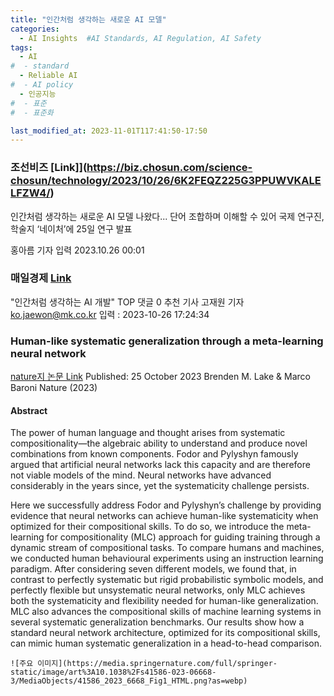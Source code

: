 ```yaml
---
title: "인간처럼 생각하는 새로운 AI 모델"
categories:
  - AI Insights  #AI Standards, AI Regulation, AI Safety
tags:
  - AI
#  - standard
  - Reliable AI
#  - AI policy
  - 인공지능
#  - 표준
#  - 표준화

last_modified_at: 2023-11-01T117:41:50-17:50
---
```


### 조선비즈 [Link]](https://biz.chosun.com/science-chosun/technology/2023/10/26/6K2FEQZ225G3PPUWVKALELFZW4/)

인간처럼 생각하는 새로운 AI 모델 나왔다... 단어 조합하며 이해할 수 있어
국제 연구진, 학술지 ‘네이처’에 25일 연구 발표

홍아름 기자
입력 2023.10.26 00:01



### 매일경제 [Link](https://www.mk.co.kr/news/it/10859509)

"인간처럼 생각하는 AI 개발"
TOP
댓글 0
추천 기사
고재원 기자 ko.jaewon@mk.co.kr
입력 :  2023-10-26 17:24:34



### Human-like systematic generalization through a meta-learning neural network
[nature지 논문 Link](https://www.nature.com/articles/s41586-023-06668-3)
Published: 25 October 2023
Brenden M. Lake & Marco Baroni 
Nature (2023)


#### Abstract
The power of human language and thought arises from systematic compositionality—the algebraic ability to understand and produce novel combinations from known components. Fodor and Pylyshyn famously argued that artificial neural networks lack this capacity and are therefore not viable models of the mind. Neural networks have advanced considerably in the years since, yet the systematicity challenge persists. 

Here we successfully address Fodor and Pylyshyn’s challenge by providing evidence that neural networks can achieve human-like systematicity when optimized for their compositional skills. To do so, we introduce the meta-learning for compositionality (MLC) approach for guiding training through a dynamic stream of compositional tasks. To compare humans and machines, we conducted human behavioural experiments using an instruction learning paradigm. After considering seven different models, we found that, in contrast to perfectly systematic but rigid probabilistic symbolic models, and perfectly flexible but unsystematic neural networks, only MLC achieves both the systematicity and flexibility needed for human-like generalization. MLC also advances the compositional skills of machine learning systems in several systematic generalization benchmarks. Our results show how a standard neural network architecture, optimized for its compositional skills, can mimic human systematic generalization in a head-to-head comparison.

    ![주요 이미지](https://media.springernature.com/full/springer-static/image/art%3A10.1038%2Fs41586-023-06668-3/MediaObjects/41586_2023_6668_Fig1_HTML.png?as=webp)

